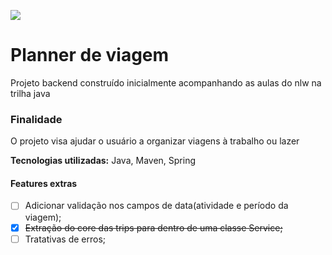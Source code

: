 ![](https://efficient-sloth-d85.notion.site/image/https%3A%2F%2Fprod-files-secure.s3.us-west-2.amazonaws.com%2F08f749ff-d06d-49a8-a488-9846e081b224%2F3f21d8dc-cabc-44f5-836d-5e0d4675d060%2FNLW_Journey_(1).png?table=block&id=013b69ad-7989-4122-824a-bd76bc0dab9b&spaceId=08f749ff-d06d-49a8-a488-9846e081b224&width=250&userId=&cache=v2)

# Planner de viagem
Projeto backend construído inicialmente acompanhando as aulas do nlw na trilha java

### Finalidade
O projeto visa ajudar o usuário a organizar viagens à trabalho ou lazer

**Tecnologias utilizadas:** Java, Maven, Spring

#### Features extras
- [ ] Adicionar validação nos campos de data(atividade e período da viagem);
- [X] ~~Extração do core das trips para dentro de uma classe Service;~~
- [ ] Tratativas de erros;